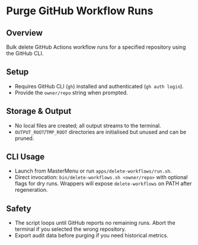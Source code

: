 # Purge GitHub Workflow Runs

## Overview
Bulk delete GitHub Actions workflow runs for a specified repository using the GitHub CLI.

## Setup
- Requires GitHub CLI (`gh`) installed and authenticated (`gh auth login`).
- Provide the `owner/repo` string when prompted.

## Storage & Output
- No local files are created; all output streams to the terminal.
- `OUTPUT_ROOT`/`TMP_ROOT` directories are initialised but unused and can be pruned.

## CLI Usage
- Launch from MasterMenu or run `apps/delete-workflows/run.sh`.
- Direct invocation: `bin/delete-workflows.sh <owner/repo>` with optional flags for dry runs. Wrappers will expose `delete-workflows` on PATH after regeneration.

## Safety
- The script loops until GitHub reports no remaining runs. Abort the terminal if you selected the wrong repository.
- Export audit data before purging if you need historical metrics.
